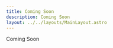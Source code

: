 ```yaml
---
title: Coming Soon
description: Coming Soon
layout: ../../layouts/MainLayout.astro
---
```


Coming Soon
